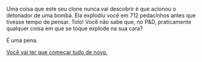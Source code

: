 Uma coisa que este seu clone nunca vai descobrir é que acionou o detonador de uma bomba. Ela explodiu você em 712 pedacinhos antes que tivesse tempo de pensar. Tolo! Você não sabe que, no P&D, praticamente qualquer coisa em que se toque explode na sua cara?

É uma pena. 

[Você vai ter que começar tudo de novo.](1.md)
